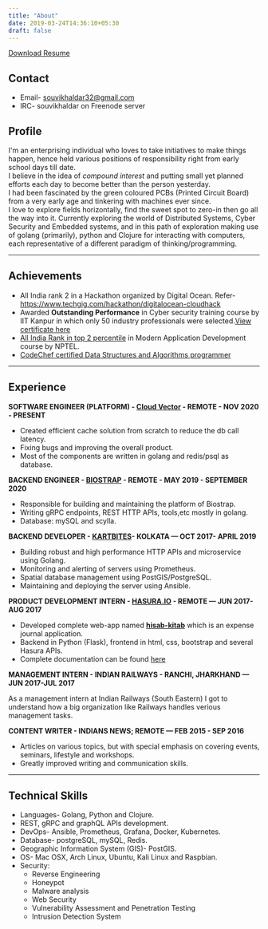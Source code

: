 ```yaml
---
title: "About"
date: 2019-03-24T14:36:10+05:30
draft: false
---
```

[Download Resume](https://drive.google.com/file/d/1ycxiFFyGTAPEvGDisP6ovz1swIrEEKKT/view?usp=sharing)    
## Contact  
* Email- souvikhaldar32@gmail.com 
* IRC- souvikhaldar on Freenode server  

## Profile
I'm an enterprising individual who loves to take initiatives to make things happen, hence held various positions of responsibility right from early school days till date.  
I believe in the idea of *compound interest* and putting small yet planned efforts each day to become better than the person yesterday.  
I had been fascinated by the green coloured PCBs (Printed Circuit Board) from a very early age and tinkering with machines ever since.  
I love to explore fields horizontally, find the sweet spot to zero-in then go all the way into it. Currently exploring the world of Distributed Systems, Cyber Security and Embedded systems, and in this path of exploration making use of golang (primarily), python and Clojure for interacting with computers, each representative of a different paradigm of thinking/programming.   

---  
## Achievements   
* All India rank 2 in a Hackathon organized by Digital Ocean. Refer- https://www.techgig.com/hackathon/digitalocean-cloudhack
* Awarded **Outstanding Performance** in Cyber security training course by IIT Kanpur in which only 50 industry professionals were selected.[View certificate here](https://drive.google.com/file/d/1VISqw0auyNTxz9djJPE-VYwMBfNIwhtg/view?usp=sharing)
*  [All India Rank in top 2 percentile](https://drive.google.com/file/d/0B8ez0XXq-2ITWDhDRWhUX0I1OTg/view?usp=sharing) in Modern Application Development course by NPTEL.    
*  [CodeChef certified Data Structures and Algorithms programmer](https://drive.google.com/open?id=1BxSSaGt7PjelIUJac_BpMMSpEgvGWftu)  

---

## Experience

**SOFTWARE ENGINEER (PLATFORM) - [Cloud Vector](https://www.cloudvector.com/) - REMOTE - NOV 2020 - PRESENT**  
* Created efficient cache solution from scratch to reduce the db call latency.  
* Fixing bugs and improving the overall product.  
* Most of the components are written in golang and redis/psql as database.  

**BACKEND ENGINEER - [BIOSTRAP](https://biostrap.com/) - REMOTE - MAY 2019 - SEPTEMBER 2020**

*  Responsible for building and maintaining the platform of Biostrap.
*  Writing gRPC endpoints, REST HTTP APIs, tools,etc mostly in golang.  
*  Database: mySQL and scylla.


**BACKEND DEVELOPER - [KARTBITES](https://www.kartbites.com/)- KOLKATA — OCT 2017- APRIL 2019**

*  Building robust and high performance HTTP APIs and microservice using Golang.
*  Monitoring and alerting of servers using Prometheus.  
*  Spatial database management using PostGIS/PostgreSQL.
*  Maintaining and deploying the server using Ansible.


**PRODUCT DEVELOPMENT INTERN - [HASURA.IO](https://hasura.io/) - REMOTE — JUN 2017-AUG 2017**

*  Developed complete web-app named [**hisab-kitab**](https://youtu.be/V86Moyi1QkM) which is an expense journal application.  
*  Backend in Python (Flask), frontend in html, css, bootstrap and several Hasura APIs.  
*  Complete documentation can be found [here](https://medium.com/@souvikhaldar32/hisab-kitab-save-to-earn-c978344e5744)  

**MANAGEMENT INTERN - INDIAN RAILWAYS - RANCHI, JHARKHAND — JUN 2017-JUL 2017**

As a management intern at Indian Railways (South Eastern) I got to understand how a big organization like Railways handles verious management tasks.  

**CONTENT WRITER - INDIANS NEWS; REMOTE — FEB 2015 - SEP 2016** 

* Articles on various topics, but with special emphasis on covering events, seminars, lifestyle and workshops. 
* Greatly improved writing and communication skills.

---

## Technical Skills
*  Languages- Golang, Python and Clojure.  
*  REST, gRPC and graphQL APIs development.   
*  DevOps- Ansible, Prometheus, Grafana, Docker, Kubernetes.  
*  Database- postgreSQL, mySQL, Redis. 
*  Geographic Information System (GIS)- PostGIS.  
*  OS- Mac OSX, Arch Linux, Ubuntu, Kali Linux and Raspbian.  
*  Security:
    *  Reverse Engineering 
    *  Honeypot
    *  Malware analysis
    *  Web Security 
    *  Vulnerability Assessment and Penetration Testing
    *  Intrusion Detection System


